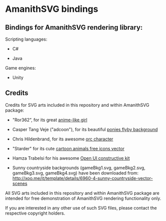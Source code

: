 # AmanithSVG bindings

## Bindings for AmanithSVG rendering library:

Scripting languages:

 - C#

 - Java

Game engines:

 - Unity

## Credits

Credits for SVG arts included in this repository and within AmanithSVG package:

 - "Ror362”, for its great [anime-like girl](http://ror362.deviantart.com/art/Yayoi-iM-S-397886689)

 - Casper Tang Veje ("adcoon"), for its beautiful [ponies flyby background](http://www.deviantart.com/adcoon/art/Ponies-Fly-By-Background-303473459)

 - Chris Hildenbrand, for its awesome [orc character](http://www.2dgameartguru.com)

 - "Starder" for its cute [cartoon animals free icons vector](http://freedesignfile.com/120011-cute-cartoon-animals-free-icons-vector)

 - Hamza Trabelsi for his awesome [Open UI constructive kit](http://www.behance.net/gallery/21451257/Open-UI-02)

 - Sunny countryside backgrounds (gameBkg1.svg, gameBkg2.svg, gameBkg3.svg, gameBkg4.svg) have been downloaded from: http://xoo.me/it/template/details/6960-4-sunny-countryside-vector-scenes

All SVG arts included in this repository and within AmanithSVG package are intended for free demonstration of AmanithSVG rendering functionality only.

If you are interested in any other use of such SVG files, please contact the respective copyright holders.
